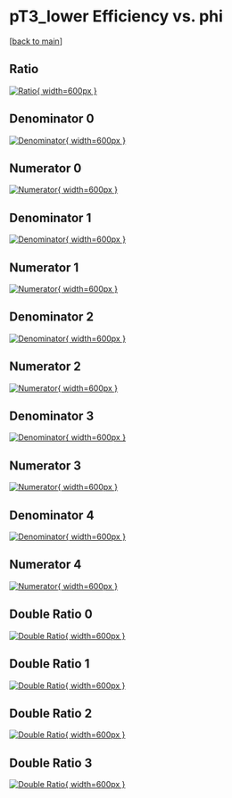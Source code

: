 # pT3_lower Efficiency vs. phi

[[back to main](./)]



## Ratio

[![Ratio](../mtv/var/pT3_lower_loweta_0_1_eff_phi.png){ width=600px }](../mtv/var/pT3_lower_loweta_0_1_eff_phi.pdf)

## Denominator 0

[![Denominator](../mtv/den/pT3_lower_loweta_0_1_eff_phi_den0.png){ width=600px }](../mtv/den/pT3_lower_loweta_0_1_eff_phi_den0.pdf)

## Numerator 0

[![Numerator](../mtv/num/pT3_lower_loweta_0_1_eff_phi_num0.png){ width=600px }](../mtv/num/pT3_lower_loweta_0_1_eff_phi_num0.pdf)

## Denominator 1

[![Denominator](../mtv/den/pT3_lower_loweta_0_1_eff_phi_den1.png){ width=600px }](../mtv/den/pT3_lower_loweta_0_1_eff_phi_den1.pdf)

## Numerator 1

[![Numerator](../mtv/num/pT3_lower_loweta_0_1_eff_phi_num1.png){ width=600px }](../mtv/num/pT3_lower_loweta_0_1_eff_phi_num1.pdf)

## Denominator 2

[![Denominator](../mtv/den/pT3_lower_loweta_0_1_eff_phi_den2.png){ width=600px }](../mtv/den/pT3_lower_loweta_0_1_eff_phi_den2.pdf)

## Numerator 2

[![Numerator](../mtv/num/pT3_lower_loweta_0_1_eff_phi_num2.png){ width=600px }](../mtv/num/pT3_lower_loweta_0_1_eff_phi_num2.pdf)

## Denominator 3

[![Denominator](../mtv/den/pT3_lower_loweta_0_1_eff_phi_den3.png){ width=600px }](../mtv/den/pT3_lower_loweta_0_1_eff_phi_den3.pdf)

## Numerator 3

[![Numerator](../mtv/num/pT3_lower_loweta_0_1_eff_phi_num3.png){ width=600px }](../mtv/num/pT3_lower_loweta_0_1_eff_phi_num3.pdf)

## Denominator 4

[![Denominator](../mtv/den/pT3_lower_loweta_0_1_eff_phi_den4.png){ width=600px }](../mtv/den/pT3_lower_loweta_0_1_eff_phi_den4.pdf)

## Numerator 4

[![Numerator](../mtv/num/pT3_lower_loweta_0_1_eff_phi_num4.png){ width=600px }](../mtv/num/pT3_lower_loweta_0_1_eff_phi_num4.pdf)

## Double Ratio 0

[![Double Ratio](../mtv/ratio/pT3_lower_loweta_0_1_eff_phi_ratio0.png){ width=600px }](../mtv/ratio/pT3_lower_loweta_0_1_eff_phi_ratio0.pdf)

## Double Ratio 1

[![Double Ratio](../mtv/ratio/pT3_lower_loweta_0_1_eff_phi_ratio1.png){ width=600px }](../mtv/ratio/pT3_lower_loweta_0_1_eff_phi_ratio1.pdf)

## Double Ratio 2

[![Double Ratio](../mtv/ratio/pT3_lower_loweta_0_1_eff_phi_ratio2.png){ width=600px }](../mtv/ratio/pT3_lower_loweta_0_1_eff_phi_ratio2.pdf)

## Double Ratio 3

[![Double Ratio](../mtv/ratio/pT3_lower_loweta_0_1_eff_phi_ratio3.png){ width=600px }](../mtv/ratio/pT3_lower_loweta_0_1_eff_phi_ratio3.pdf)

